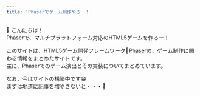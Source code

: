 ```yaml
---
title: 'Phaserでゲーム制作やろー！'
---
```


:wave: こんにちは！  
Phaserで、マルチプラットフォーム対応のHTML5ゲームを作ろー！

このサイトは、HTML5ゲーム開発フレームワーク:rocket:[Phaser](https://phaser.io/)の、ゲーム制作に関わる情報をまとめたサイトです。  
主に、Phaserでのゲーム演出とその実装についてまとめています。  

なお、今はサイトの構築中です:grin:  
まずは地道に記事を増やさないと・・・:sheep: 

<!-- 
# Phaserとは

Phaserを使ったこと無い人向けのページです

# 「Phaser初心者向け」ページ

「Phaser初心者だけど、最低限一通り使いこなせるようになりたい！」という人向けのページです。  
Phaser初心者が最初に読むべきページ「導入から、使い方まで」

# 「脱Phaser初心者」した人向けのページ

「基本的な使い方はわかったよ！」という人向けのページです。

# 「Phser中級者」向けのページ

「Phaserを徹底的に極めたい！」という人向けのページです。

# 「Phaserをマスターしたい人」向けのページ

「Phaserを０から全て知りつくしたい！」という人向けのページです。

 -->
